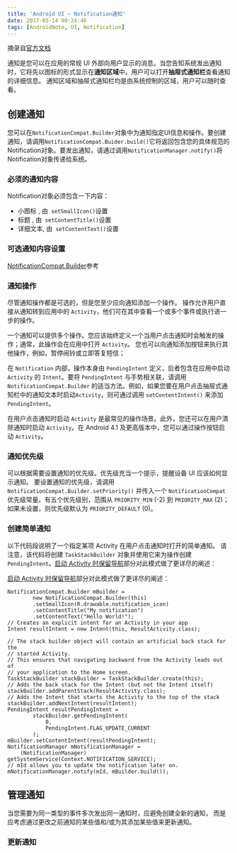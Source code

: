 ```yaml
---
title: 'Android UI — Notification通知'
date: 2017-05-14 00:24:46
tags: [AndroidNote, UI, Notification]
---
```

摘录自[官方文档](https://developer.android.google.cn/guide/topics/ui/notifiers/notifications.html)



通知是您可以在应用的常规 UI 外部向用户显示的消息。当您告知系统发出通知时，它将先以图标的形式显示在**通知区域**中。用户可以打开**抽屉式通知栏**查看通知的详细信息。 通知区域和抽屉式通知栏均是由系统控制的区域，用户可以随时查看。


## 创建通知

您可以在`NotificationCompat.Builder`对象中为通知指定UI信息和操作。要创建通知，请调用` NotificationCompat.Buider.build() `它将返回包含您的具体规范的Notification对象。要发出通知，请通过调用`NotificationManager.notify()`将Notification对象传递给系统。

### 必须的通知内容

Notification对象必须包含一下内容：

- 小图标 , 由` setSmallIcon()`设置
- 标题 , 由` setContentTitle()`设置
- 详细文本, 由` setContentText()`设置

### 可选通知内容设置

[NotificationCompat.Builder](https://developer.android.google.cn/reference/android/support/v4/app/NotificationCompat.Builder.html)参考

### 通知操作

尽管通知操作都是可选的，但是您至少应向通知添加一个操作。 操作允许用户直接从通知转到应用中的 `Activity`，他们可在其中查看一个或多个事件或执行进一步的操作。

一个通知可以提供多个操作。您应该始终定义一个当用户点击通知时会触发的操作；通常，此操作会在应用中打开 `Activity`。 您也可以向通知添加按钮来执行其他操作，例如，暂停闹铃或立即答复短信；

在 `Notification` 内部，操作本身由 `PendingIntent` 定义，后者包含在应用中启动 `Activity` 的 `Intent`。要将 `PendingIntent` 与手势相关联，请调用 `NotificationCompat.Builder` 的适当方法。例如，如果您要在用户点击抽屉式通知栏中的通知文本时启动`Activity`，则可通过调用 `setContentIntent()` 来添加 `PendingIntent`。

在用户点击通知时启动 `Activity` 是最常见的操作场景。此外，您还可以在用户清除通知时启动 `Activity`。在 Android 4.1 及更高版本中，您可以通过操作按钮启动 `Activity`。

### 通知优先级

可以根据需要设置通知的优先级。优先级充当一个提示，提醒设备 UI 应该如何显示通知。 要设置通知的优先级，请调用 `NotificationCompat.Builder.setPriority()` 并传入一个 `NotificationCompat` 优先级常量。有五个优先级别，范围从 `PRIORITY_MIN` (-2) 到 `PRIORITY_MAX` (2)；如果未设置，则优先级默认为 `PRIORITY_DEFAULT` (0)。

### 创建简单通知

以下代码段说明了一个指定某项 Activity 在用户点击通知时打开的简单通知。 请注意，该代码将创建 `TaskStackBuilder` 对象并使用它来为操作创建 `PendingIntent`。[启动 Activity 时保留导航](https://developer.android.google.cn/guide/topics/ui/notifiers/notifications.html#NotificationResponse)部分对此模式做了更详尽的阐述：

[启动 Activity 时保留导航](https://developer.android.google.cn/guide/topics/ui/notifiers/notifications.html#NotificationResponse)部分对此模式做了更详尽的阐述：

```
NotificationCompat.Builder mBuilder =
        new NotificationCompat.Builder(this)
        .setSmallIcon(R.drawable.notification_icon)
        .setContentTitle("My notification")
        .setContentText("Hello World!");
// Creates an explicit intent for an Activity in your app
Intent resultIntent = new Intent(this, ResultActivity.class);

// The stack builder object will contain an artificial back stack for the
// started Activity.
// This ensures that navigating backward from the Activity leads out of
// your application to the Home screen.
TaskStackBuilder stackBuilder = TaskStackBuilder.create(this);
// Adds the back stack for the Intent (but not the Intent itself)
stackBuilder.addParentStack(ResultActivity.class);
// Adds the Intent that starts the Activity to the top of the stack
stackBuilder.addNextIntent(resultIntent);
PendingIntent resultPendingIntent =
        stackBuilder.getPendingIntent(
            0,
            PendingIntent.FLAG_UPDATE_CURRENT
        );
mBuilder.setContentIntent(resultPendingIntent);
NotificationManager mNotificationManager =
    (NotificationManager) getSystemService(Context.NOTIFICATION_SERVICE);
// mId allows you to update the notification later on.
mNotificationManager.notify(mId, mBuilder.build());
```



##  管理通知

当您需要为同一类型的事件多次发出同一通知时，应避免创建全新的通知， 而是应考虑通过更改之前通知的某些值和/或为其添加某些值来更新通知。

### 更新通知


